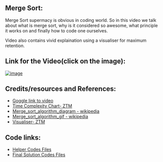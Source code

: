 ## Merge Sort:
Merge Sort supermacy is obvious in coding world. So in this video we talk about what is merge sort, why is it considered so awesome, what principle it works on and finally how to code one ourselves.

Video also contains vivid explaination using a visualiser for maximum retention. 

## Link for the Video(click on the image):

[![image](https://i.ibb.co/8cpp4qK/Untitled-design.png)](https://youtu.be/Bpkc7_grrzM)

## Credits/resources and References:

* [Goggle link to video](https://drive.google.com/file/d/1UpcqyCMzhHb7vh_m0iqhlSAr4kS60ebJ/view?usp=sharing)
* [Time Complexity Chart- ZTM](https://www.bigocheatsheet.com)
* [Merge_sort_algorithm_diagram - wikipedia](https://en.wikipedia.org/wiki/File:Merge_sort_algorithm_diagram.svg)
* [Merge_sort_algorithm_gif - wikipedia](https://en.wikipedia.org/wiki/File:Merge-sort-example-300px.gif#/media/File:Merge-sort-example-300px.gif)
* [Visualiser- ZTM](https://opendsa-server.cs.vt.edu/embed/mergesortAV)


## Code links:
* [Helper Codes Files](https://drive.google.com/file/d/1T-cHEZxjExXGMUZQBZ_zpwsQsi3Ie3f2/view?usp=sharing)
* [Final Solution Codes Files](https://drive.google.com/file/d/1fmi5y06c7KbDvg_Mlusy2Ejl0oLLgBmg/view?usp=sharing)
